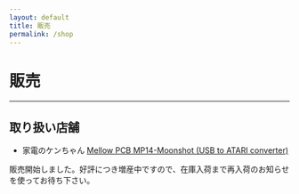 ```yaml
---
layout: default
title: 販売
permalink: /shop
---
```

# 販売
---
## 取り扱い店舗

- 家電のケンちゃん [Mellow PCB MP14-Moonshot (USB to ATARI converter)](https://www.kadenken.com/view/item/000000001709)

販売開始しました。好評につき増産中ですので、在庫入荷まで再入荷のお知らせを使ってお待ち下さい。
